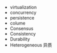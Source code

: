 - virtualization
- concurrency
- persistence
- colume
- Consensus
- Consistency
- Durability
- Heterogeneous 异质

